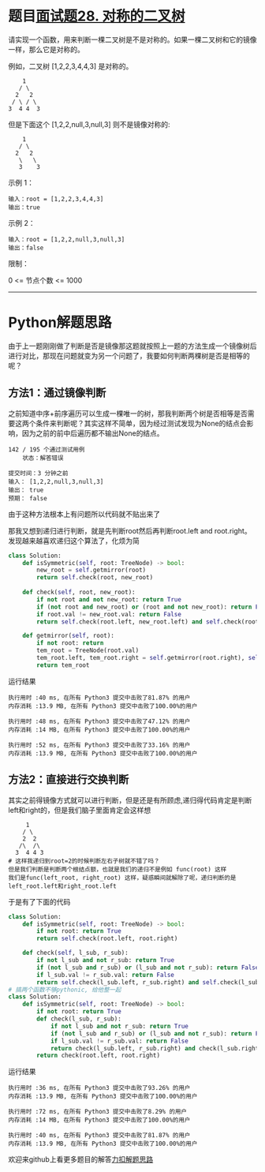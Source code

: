 # 题目[面试题28. 对称的二叉树](https://leetcode-cn.com/problems/dui-cheng-de-er-cha-shu-lcof/)

请实现一个函数，用来判断一棵二叉树是不是对称的。如果一棵二叉树和它的镜像一样，那么它是对称的。

例如，二叉树 [1,2,2,3,4,4,3] 是对称的。

```
    1
   / \
  2   2
 / \ / \
3  4 4  3
```

但是下面这个 [1,2,2,null,3,null,3] 则不是镜像对称的:

```
	1
   / \
  2   2
   \   \
   3    3
```

示例 1：

```
输入：root = [1,2,2,3,4,4,3]
输出：true
```

示例 2：

```
输入：root = [1,2,2,null,3,null,3]
输出：false
```

限制：

0 <= 节点个数 <= 1000

*****

# Python解题思路

由于上一题刚刚做了判断是否是镜像那这题就按照上一题的方法生成一个镜像树后进行对比，那现在问题就变为另一个问题了，我要如何判断两棵树是否是相等的呢？

## 方法1：通过镜像判断

之前知道中序+前序遍历可以生成一棵唯一的树，那我判断两个树是否相等是否需要这两个条件来判断呢？其实这样不简单，因为经过测试发现为None的结点会影响，因为之前的前中后遍历都不输出None的结点。

```
142 / 195 个通过测试用例
	状态：解答错误
	
提交时间：3 分钟之前
输入： [1,2,2,null,3,null,3]
输出： true
预期： false
```

由于这种方法根本上有问题所以代码就不贴出来了

那我又想到递归进行判断，就是先判断root然后再判断root.left and root.right。发现越来越喜欢递归这个算法了，化烦为简

```python
class Solution:
    def isSymmetric(self, root: TreeNode) -> bool:
        new_root = self.getmirror(root)
        return self.check(root, new_root)
    
    def check(self, root, new_root):
        if not root and not new_root: return True
        if (not root and new_root) or (root and not new_root): return False
        if root.val != new_root.val: return False
        return self.check(root.left, new_root.left) and self.check(root.right, new_root.right)

    def getmirror(self, root):
        if not root: return
        tem_root = TreeNode(root.val)
        tem_root.left, tem_root.right = self.getmirror(root.right), self.getmirror(root.left)
        return tem_root
```

运行结果

```
执行用时 :40 ms, 在所有 Python3 提交中击败了81.87% 的用户
内存消耗 :13.9 MB, 在所有 Python3 提交中击败了100.00%的用户

执行用时 :48 ms, 在所有 Python3 提交中击败了47.12% 的用户
内存消耗 :14 MB, 在所有 Python3 提交中击败了100.00%的用户

执行用时 :52 ms, 在所有 Python3 提交中击败了33.16% 的用户
内存消耗 :13.9 MB, 在所有 Python3 提交中击败了100.00%的用户
```

## 方法2：直接进行交换判断

其实之前得镜像方式就可以进行判断，但是还是有所顾虑,递归得代码肯定是判断left和right的，但是我们脑子里面肯定会这样想

```shell
 	 1
	/ \
    2  2
   /\  /\
  3  4 4 3
# 这样我递归到root=2的时候判断左右子树就不错了吗？
但是我们判断是判断两个根结点额，也就是我们的递归不是例如 func(root) 这样
我们是func(left_root, right_root) 这样，疑惑瞬间就解除了呢，递归判断的是left_root.left和right_root.left
```

于是有了下面的代码

```python
class Solution:
    def isSymmetric(self, root: TreeNode) -> bool:
        if not root: return True
        return self.check(root.left, root.right)

    def check(self, l_sub, r_sub):
        if not l_sub and not r_sub: return True
        if (not l_sub and r_sub) or (l_sub and not r_sub): return False
        if l_sub.val != r_sub.val: return False
        return self.check(l_sub.left, r_sub.right) and self.check(l_sub.right, r_sub.left)
# 搞两个函数不够pythonic, 给他整一起
class Solution:
    def isSymmetric(self, root: TreeNode) -> bool:
        if not root: return True
        def check(l_sub, r_sub):
            if not l_sub and not r_sub: return True
            if (not l_sub and r_sub) or (l_sub and not r_sub): return False
            if l_sub.val != r_sub.val: return False
            return check(l_sub.left, r_sub.right) and check(l_sub.right, r_sub.left)
        return check(root.left, root.right)
```

运行结果

```
执行用时 :36 ms, 在所有 Python3 提交中击败了93.26% 的用户
内存消耗 :13.9 MB, 在所有 Python3 提交中击败了100.00%的用户

执行用时 :72 ms, 在所有 Python3 提交中击败了8.29% 的用户
内存消耗 :14 MB, 在所有 Python3 提交中击败了100.00%的用户

执行用时 :40 ms, 在所有 Python3 提交中击败了81.87% 的用户
内存消耗 :13.9 MB, 在所有 Python3 提交中击败了100.00%的用户
```

欢迎来github上看更多题目的解答[力扣解题思路](https://github.com/WRAllen/LeetCode)

  